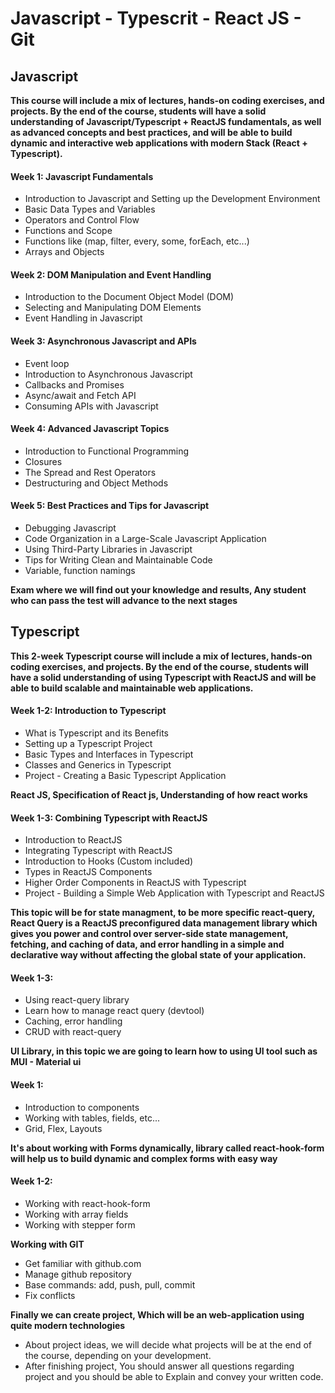 # Javascript - Typescrit - React JS - Git

## Javascript
**This course will include a mix of lectures, hands-on coding exercises, and projects. By the end of the course, students will have a solid understanding of Javascript/Typescript + ReactJS fundamentals, as well as advanced concepts and best practices, and will be able to build dynamic and interactive web applications with modern Stack (React + Typescript).**

#### Week 1: Javascript Fundamentals
- Introduction to Javascript and Setting up the Development Environment
- Basic Data Types and Variables
- Operators and Control Flow
- Functions and Scope
- Functions like (map, filter, every, some, forEach, etc...) 
- Arrays and Objects

#### Week 2: DOM Manipulation and Event Handling
- Introduction to the Document Object Model (DOM)
- Selecting and Manipulating DOM Elements
- Event Handling in Javascript

#### Week 3: Asynchronous Javascript and APIs
- Event loop
- Introduction to Asynchronous Javascript
- Callbacks and Promises
- Async/await and Fetch API
- Consuming APIs with Javascript

#### Week 4: Advanced Javascript Topics
- Introduction to Functional Programming
- Closures
- The Spread and Rest Operators
- Destructuring and Object Methods

#### Week 5: Best Practices and Tips for Javascript
- Debugging Javascript
- Code Organization in a Large-Scale Javascript Application
- Using Third-Party Libraries in Javascript
- Tips for Writing Clean and Maintainable Code
- Variable, function namings


**Exam where we will find out your knowledge and results, Any student who can pass the test will advance to the next stages**

## Typescript

**This 2-week Typescript course will include a mix of lectures, hands-on coding exercises, and projects. By the end of the course, students will have a solid understanding of using Typescript with ReactJS and will be able to build scalable and maintainable web applications.**

#### Week 1-2: Introduction to Typescript
- What is Typescript and its Benefits
- Setting up a Typescript Project
- Basic Types and Interfaces in Typescript
- Classes and Generics in Typescript
- Project - Creating a Basic Typescript Application

**React JS, Specification of React js, Understanding of how react works**

#### Week 1-3: Combining Typescript with ReactJS
- Introduction to ReactJS
- Integrating Typescript with ReactJS
- Introduction to Hooks (Custom included)
- Types in ReactJS Components
- Higher Order Components in ReactJS with Typescript
- Project - Building a Simple Web Application with Typescript and ReactJS

**This topic will be for state managment, to be more specific react-query, React Query is a ReactJS preconfigured data management library which gives you power and control over server-side state management, fetching, and caching of data, and error handling in a simple and declarative way without affecting the global state of your application.**

#### Week 1-3:
- Using react-query library
- Learn how to manage react query (devtool)
- Caching, error handling
- CRUD with react-query

**UI Library, in this topic we are going to learn how to using UI tool such as MUI - Material ui**

#### Week 1:
- Introduction to components
- Working with tables, fields, etc...
- Grid, Flex, Layouts

**It's about working with Forms dynamically, library called react-hook-form will help us to build dynamic and complex forms with easy way**

#### Week 1-2:
- Working with react-hook-form
- Working with array fields
- Working with stepper form

**Working with GIT**
- Get familiar with github.com
- Manage github repository
- Base commands: add, push, pull, commit
- Fix conflicts

**Finally we can create project, Which will be an web-application using quite modern technologies**
- About project ideas, we will decide what projects will be at the end of the course, depending on your development.
- After finishing project, You should answer all questions regarding project and you should be able to Explain and convey your written code.
